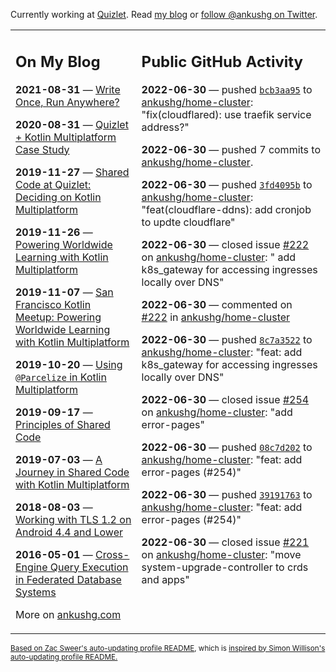 Currently working at [Quizlet](https://quizlet.com/). Read [my blog](https://ankushg.com/) or [follow @ankushg on Twitter](https://twitter.com/ankushg).

<table><tr><td valign="top" width="40%">

## On My Blog
<!-- blog starts -->
**2021-08-31** — [Write Once, Run Anywhere?](https://ankushg.com/posts/write-once-run-anywhere-increment/)

**2020-08-31** — [Quizlet + Kotlin Multiplatform Case Study](https://ankushg.com/posts/quizlet-kotlin-multiplatform-case-study/)

**2019-11-27** — [Shared Code at Quizlet: Deciding on Kotlin Multiplatform](https://ankushg.com/posts/shared-code-kotlin-multiplatform/)

**2019-11-26** — [Powering Worldwide Learning with Kotlin Multiplatform](https://ankushg.com/speaking/droidcon-sf-2019)

**2019-11-07** — [San Francisco Kotlin Meetup: Powering Worldwide Learning with Kotlin Multiplatform](https://ankushg.com/speaking/sf-kotlin-meetup-2019)

**2019-10-20** — [Using `@Parcelize` in Kotlin Multiplatform](https://ankushg.com/posts/multiplatform-parcelize/)

**2019-09-17** — [Principles of Shared Code](https://ankushg.com/speaking/denver-startup-week-2019)

**2019-07-03** — [A Journey in Shared Code with Kotlin Multiplatform](https://ankushg.com/speaking/droidcon-berlin-2019)

**2018-08-03** — [Working with TLS 1.2 on Android 4.4 and Lower](https://ankushg.com/posts/tls-1.2-on-android/)

**2016-05-01** — [Cross-Engine Query Execution in Federated Database Systems](https://ankushg.com/projects/thesis)
<!-- blog ends -->
More on [ankushg.com](https://ankushg.com/)
</td><td valign="top" width="60%">

## Public GitHub Activity
<!-- githubActivity starts -->
**2022-06-30** — pushed [`bcb3aa95`](https://github.com/ankushg/home-cluster/commit/bcb3aa950f794667a3646704620ff99d8adc4426) to [ankushg/home-cluster](https://api.github.com/repos/ankushg/home-cluster): "fix(cloudflared): use traefik service address?"

**2022-06-30** — pushed 7 commits to [ankushg/home-cluster](https://api.github.com/repos/ankushg/home-cluster).

**2022-06-30** — pushed [`3fd4095b`](https://github.com/ankushg/home-cluster/commit/3fd4095b120b1bf8a82a8c09f4d80bd495a09b4a) to [ankushg/home-cluster](https://api.github.com/repos/ankushg/home-cluster): "feat(cloudflare-ddns): add cronjob to updte cloudflare"

**2022-06-30** — closed issue [#222](https://github.com/ankushg/home-cluster/issues/222) on [ankushg/home-cluster](https://api.github.com/repos/ankushg/home-cluster): " add k8s_gateway for accessing ingresses locally over DNS"

**2022-06-30** — commented on [#222](https://github.com/ankushg/home-cluster/issues/222#issuecomment-1171827554) in [ankushg/home-cluster](https://api.github.com/repos/ankushg/home-cluster)

**2022-06-30** — pushed [`8c7a3522`](https://github.com/ankushg/home-cluster/commit/8c7a35223574d4ac77b458a10b112b5ea539aa96) to [ankushg/home-cluster](https://api.github.com/repos/ankushg/home-cluster): "feat: add k8s_gateway for accessing ingresses locally over DNS"

**2022-06-30** — closed issue [#254](https://github.com/ankushg/home-cluster/issues/254) on [ankushg/home-cluster](https://api.github.com/repos/ankushg/home-cluster): "add error-pages"

**2022-06-30** — pushed [`08c7d202`](https://github.com/ankushg/home-cluster/commit/08c7d2020665f61006ead25cc17dab561be8f93b) to [ankushg/home-cluster](https://api.github.com/repos/ankushg/home-cluster): "feat: add error-pages (#254)"

**2022-06-30** — pushed [`39191763`](https://github.com/ankushg/home-cluster/commit/3919176391cd65bd516c7e262da6bd652f598ae5) to [ankushg/home-cluster](https://api.github.com/repos/ankushg/home-cluster): "feat: add error-pages (#254)"

**2022-06-30** — closed issue [#221](https://github.com/ankushg/home-cluster/issues/221) on [ankushg/home-cluster](https://api.github.com/repos/ankushg/home-cluster): "move system-upgrade-controller to crds and apps"
<!-- githubActivity ends -->
</td></tr></table>

<sub><a href="https://github.com/ZacSweers/ZacSweers">Based on Zac Sweer's auto-updating profile README</a>, which is <a href="https://simonwillison.net/2020/Jul/10/self-updating-profile-readme/">inspired by Simon Willison's auto-updating profile README.</a></sub>